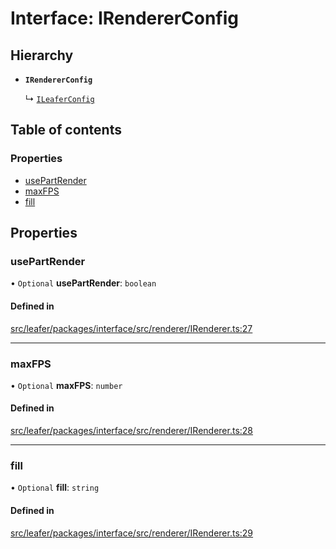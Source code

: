 # Interface: IRendererConfig

## Hierarchy

- **`IRendererConfig`**

  ↳ [`ILeaferConfig`](ILeaferConfig.md)

## Table of contents

### Properties

- [usePartRender](IRendererConfig.md#usepartrender)
- [maxFPS](IRendererConfig.md#maxfps)
- [fill](IRendererConfig.md#fill)

## Properties

### usePartRender

• `Optional` **usePartRender**: `boolean`

#### Defined in

[src/leafer/packages/interface/src/renderer/IRenderer.ts:27](https://github.com/leaferjs/leafer/blob/e3d29379fa30ec6414b4ee45872fc9fd9c3f2178/packages/interface/src/renderer/IRenderer.ts#L27)

___

### maxFPS

• `Optional` **maxFPS**: `number`

#### Defined in

[src/leafer/packages/interface/src/renderer/IRenderer.ts:28](https://github.com/leaferjs/leafer/blob/e3d29379fa30ec6414b4ee45872fc9fd9c3f2178/packages/interface/src/renderer/IRenderer.ts#L28)

___

### fill

• `Optional` **fill**: `string`

#### Defined in

[src/leafer/packages/interface/src/renderer/IRenderer.ts:29](https://github.com/leaferjs/leafer/blob/e3d29379fa30ec6414b4ee45872fc9fd9c3f2178/packages/interface/src/renderer/IRenderer.ts#L29)
